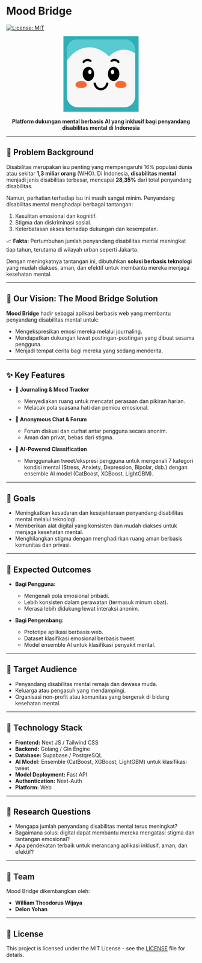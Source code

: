 # Mood Bridge

[![License: MIT](https://img.shields.io/badge/License-MIT-yellow.svg)](https://opensource.org/licenses/MIT)

<p align="center">
  <img
    src="https://github.com/williamtheodoruswijaya/mood-bridge-v2/blob/cf302f68feab51fcd4c1eb816b9c453e166cb98d/Mood%20Bridge%20v2.png"
    alt="Mood Bridge Logo"
    width="200"
  />
</p>

<p align="center">
  <strong>Platform dukungan mental berbasis AI yang inklusif bagi penyandang disabilitas mental di Indonesia</strong>
</p>

---

## 🧠 Problem Background

Disabilitas merupakan isu penting yang mempengaruhi 16% populasi dunia atau sekitar **1,3 miliar orang** (WHO). Di Indonesia, **disabilitas mental** menjadi jenis disabilitas terbesar, mencapai **28,35%** dari total penyandang disabilitas.

Namun, perhatian terhadap isu ini masih sangat minim. Penyandang disabilitas mental menghadapi berbagai tantangan:

1. Kesulitan emosional dan kognitif.
2. Stigma dan diskriminasi sosial.
3. Keterbatasan akses terhadap dukungan dan kesempatan.

📈 **Fakta:** Pertumbuhan jumlah penyandang disabilitas mental meningkat tiap tahun, terutama di wilayah urban seperti Jakarta.

Dengan meningkatnya tantangan ini, dibutuhkan **solusi berbasis teknologi** yang mudah diakses, aman, dan efektif untuk membantu mereka menjaga kesehatan mental.

---

## 🌈 Our Vision: The Mood Bridge Solution

**Mood Bridge** hadir sebagai aplikasi berbasis web yang membantu penyandang disabilitas mental untuk:

* Mengekspresikan emosi mereka melalui journaling.
* Mendapatkan dukungan lewat postingan-postingan yang dibuat sesama pengguna.
* Menjadi tempat cerita bagi mereka yang sedang menderita.

---

## ✨ Key Features

* **📝 Journaling & Mood Tracker**

  * Menyediakan ruang untuk mencatat perasaan dan pikiran harian.
  * Melacak pola suasana hati dan pemicu emosional.

* **💬 Anonymous Chat & Forum**

  * Forum diskusi dan curhat antar pengguna secara anonim.
  * Aman dan privat, bebas dari stigma.

* **🤖 AI-Powered Classification**

  * Menggunakan tweet/ekspresi pengguna untuk mengenali 7 kategori kondisi mental (Stress, Anxiety, Depression, Bipolar, dsb.) dengan ensemble AI model (CatBoost, XGBoost, LightGBM).

---

## 🎯 Goals

* Meningkatkan kesadaran dan kesejahteraan penyandang disabilitas mental melalui teknologi.
* Memberikan alat digital yang konsisten dan mudah diakses untuk menjaga kesehatan mental.
* Menghilangkan stigma dengan menghadirkan ruang aman berbasis komunitas dan privasi.

---

## 🎁 Expected Outcomes

* **Bagi Pengguna:**

  * Mengenali pola emosional pribadi.
  * Lebih konsisten dalam perawatan (termasuk minum obat).
  * Merasa lebih didukung lewat interaksi anonim.

* **Bagi Pengembang:**

  * Prototipe aplikasi berbasis web.
  * Dataset klasifikasi emosional berbasis tweet.
  * Model ensemble AI untuk klasifikasi penyakit mental.

---

## 👤 Target Audience

* Penyandang disabilitas mental remaja dan dewasa muda.
* Keluarga atau pengasuh yang mendampingi.
* Organisasi non-profit atau komunitas yang bergerak di bidang kesehatan mental.

---

## 🧪 Technology Stack

* **Frontend:** Next JS / Tailwind CSS
* **Backend:** Golang / Gin Engine
* **Database:** Supabase / PostqreSQL
* **AI Model:** Ensemble (CatBoost, XGBoost, LightGBM) untuk klasifikasi tweet
* **Model Deployment:** Fast API
* **Authentication:** Next-Auth
* **Platform:** Web

---

## 🧠 Research Questions

* Mengapa jumlah penyandang disabilitas mental terus meningkat?
* Bagaimana solusi digital dapat membantu mereka mengatasi stigma dan tantangan emosional?
* Apa pendekatan terbaik untuk merancang aplikasi inklusif, aman, dan efektif?

---

## 👥 Team

Mood Bridge dikembangkan oleh:

* **William Theodorus Wijaya**
* **Delon Yohan**

---

## 📄 License

This project is licensed under the MIT License - see the [LICENSE](LICENSE) file for details.
